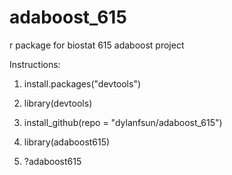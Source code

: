 # adaboost_615
r package for biostat 615 adaboost project

Instructions:

1. install.packages("devtools")

2. library(devtools) 

3. install_github(repo = "dylanfsun/adaboost_615")

4. library(adaboost615)

5. ?adaboost615
